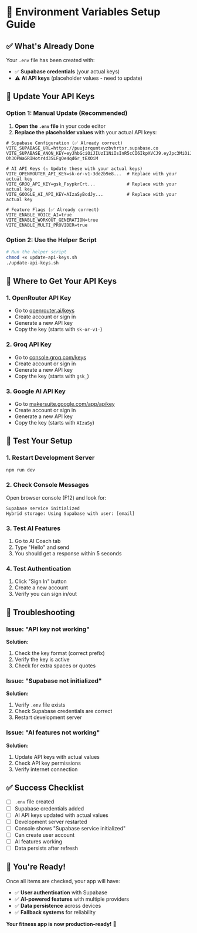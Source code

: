 # 🔑 Environment Variables Setup Guide

## ✅ What's Already Done

Your `.env` file has been created with:
- ✅ **Supabase credentials** (your actual keys)
- ⚠️ **AI API keys** (placeholder values - need to update)

## 📝 Update Your API Keys

### Option 1: Manual Update (Recommended)

1. **Open the `.env` file** in your code editor
2. **Replace the placeholder values** with your actual API keys:

```env
# Supabase Configuration (✅ Already correct)
VITE_SUPABASE_URL=https://puujzrqumtxvzbvhrtsr.supabase.co
VITE_SUPABASE_ANON_KEY=eyJhbGciOiJIUzI1NiIsInR5cCI6IkpXVCJ9.eyJpc3MiOiJzdXBhYmFzZSIsInJlZiI6InB1dWp6cnF1bXR4dnpidmhydHNyIiwicm9sZSI6ImFub24iLCJpYXQiOjE3NTMyNzU4NzcsImV4cCI6MjA2ODg1MTg3N30._yrG1Pp-Oh3OPWaGRIHotr4d3SLFgOe4qd6r_tEXOiM

# AI API Keys (⚠️ Update these with your actual keys)
VITE_OPENROUTER_API_KEY=sk-or-v1-3de2b9e8...  # Replace with your actual key
VITE_GROQ_API_KEY=gsk_FsypkrCrt...            # Replace with your actual key
VITE_GOOGLE_AI_API_KEY=AIzaSyBcdJy...         # Replace with your actual key

# Feature Flags (✅ Already correct)
VITE_ENABLE_VOICE_AI=true
VITE_ENABLE_WORKOUT_GENERATION=true
VITE_ENABLE_MULTI_PROVIDER=true
```

### Option 2: Use the Helper Script

```bash
# Run the helper script
chmod +x update-api-keys.sh
./update-api-keys.sh
```

## 🔑 Where to Get Your API Keys

### 1. OpenRouter API Key
- Go to [openrouter.ai/keys](https://openrouter.ai/keys)
- Create account or sign in
- Generate a new API key
- Copy the key (starts with `sk-or-v1-`)

### 2. Groq API Key
- Go to [console.groq.com/keys](https://console.groq.com/keys)
- Create account or sign in
- Generate a new API key
- Copy the key (starts with `gsk_`)

### 3. Google AI API Key
- Go to [makersuite.google.com/app/apikey](https://makersuite.google.com/app/apikey)
- Create account or sign in
- Generate a new API key
- Copy the key (starts with `AIzaSy`)

## 🧪 Test Your Setup

### 1. Restart Development Server
```bash
npm run dev
```

### 2. Check Console Messages
Open browser console (F12) and look for:
```
Supabase service initialized
Hybrid storage: Using Supabase with user: [email]
```

### 3. Test AI Features
1. Go to AI Coach tab
2. Type "Hello" and send
3. You should get a response within 5 seconds

### 4. Test Authentication
1. Click "Sign In" button
2. Create a new account
3. Verify you can sign in/out

## 🚨 Troubleshooting

### Issue: "API key not working"
**Solution:**
1. Check the key format (correct prefix)
2. Verify the key is active
3. Check for extra spaces or quotes

### Issue: "Supabase not initialized"
**Solution:**
1. Verify `.env` file exists
2. Check Supabase credentials are correct
3. Restart development server

### Issue: "AI features not working"
**Solution:**
1. Update API keys with actual values
2. Check API key permissions
3. Verify internet connection

## ✅ Success Checklist

- [ ] `.env` file created
- [ ] Supabase credentials added
- [ ] AI API keys updated with actual values
- [ ] Development server restarted
- [ ] Console shows "Supabase service initialized"
- [ ] Can create user account
- [ ] AI features working
- [ ] Data persists after refresh

## 🎉 You're Ready!

Once all items are checked, your app will have:
- ✅ **User authentication** with Supabase
- ✅ **AI-powered features** with multiple providers
- ✅ **Data persistence** across devices
- ✅ **Fallback systems** for reliability

**Your fitness app is now production-ready!** 🚀 